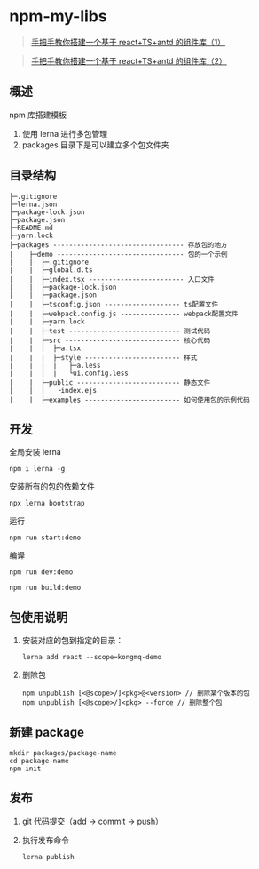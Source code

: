 # npm-my-libs

> [手把手教你搭建一个基于 react+TS+antd 的组件库（1）](https://github.com/kongmengqian/blog/blob/master/articles/%E6%8A%80%E6%9C%AF%E7%B1%BB/npm/%E6%89%8B%E6%8A%8A%E6%89%8B%E6%95%99%E4%BD%A0%E6%90%AD%E5%BB%BA%E4%B8%80%E4%B8%AA%E5%9F%BA%E4%BA%8Ereact+TS+antd%E7%9A%84%E7%BB%84%E4%BB%B6%E5%BA%93%EF%BC%881%EF%BC%89.md)

> [手把手教你搭建一个基于 react+TS+antd 的组件库（2）](<https://github.com/kongmengqian/blog/blob/master/articles/%E6%8A%80%E6%9C%AF%E7%B1%BB/npm/%E6%89%8B%E6%8A%8A%E6%89%8B%E6%95%99%E4%BD%A0%E6%90%AD%E5%BB%BA%E4%B8%80%E4%B8%AA%E5%9F%BA%E4%BA%8Ereact%2BTS%2Bantd%E7%9A%84%E7%BB%84%E4%BB%B6%E5%BA%93(2).md>)

## 概述

npm 库搭建模板

1. 使用 lerna 进行多包管理
2. packages 目录下是可以建立多个包文件夹

## 目录结构

```
├─.gitignore
├─lerna.json
├─package-lock.json
├─package.json
├─README.md
├─yarn.lock
├─packages --------------------------------- 存放包的地方
|    ├─demo -------------------------------- 包的一个示例
|    |  ├─.gitignore
|    |  ├─global.d.ts
|    |  ├─index.tsx ------------------------ 入口文件
|    |  ├─package-lock.json
|    |  ├─package.json
|    |  ├─tsconfig.json ------------------- ts配置文件
|    |  ├─webpack.config.js --------------- webpack配置文件
|    |  ├─yarn.lock
|    |  ├─test ---------------------------- 测试代码
|    |  ├─src ----------------------------- 核心代码
|    |  |  ├─a.tsx
|    |  |  ├─style ------------------------ 样式
|    |  |  |   ├─a.less
|    |  |  |   └ui.config.less
|    |  ├─public -------------------------- 静态文件
|    |  |   └index.ejs
|    |  ├─examples ------------------------ 如何使用包的示例代码
```

## 开发

全局安装 lerna

`npm i lerna -g`

安装所有的包的依赖文件

`npx lerna bootstrap`

运行

`npm run start:demo`

编译

`npm run dev:demo`

`npm run build:demo`

## 包使用说明

1. 安装对应的包到指定的目录：

   `lerna add react --scope=kongmq-demo`

2. 删除包

   ```
   npm unpublish [<@scope>/]<pkg>@<version> // 删除某个版本的包
   npm unpublish [<@scope>/]<pkg> --force // 删除整个包
   ```

## 新建 package

```
mkdir packages/package-name
cd package-name
npm init
```

## 发布

1. git 代码提交（add -> commit -> push）
2. 执行发布命令

   `lerna publish`
